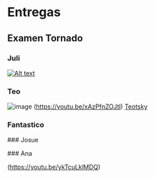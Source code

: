 # Entregas

## Examen Tornado

### Juli
[![Alt text](https://github.com/Teotsky1/ElRepoGrafico/assets/111312908/ae59b2d6-a45d-4ce3-8803-1bcea8006eb2)](https://youtu.be/hf1u-tVELnE)

### Teo

![image](https://github.com/Teotsky1/ElRepoGrafico/assets/111305370/6f35d173-8c89-406a-a8e4-a2764822c823)
(https://youtu.be/xAzPfnZOJtI)
[Teotsky](https://youtu.be/xAzPfnZOJtI)
### Fantastico

### Josue

### Ana

(https://youtu.be/ykTcuLklMDQ)
